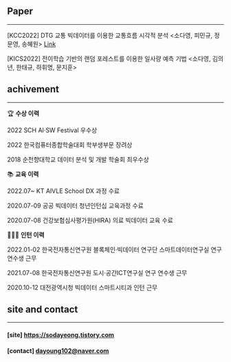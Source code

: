 
## Paper
- - -
[KCC2022] DTG 교통 빅데이터를 이용한 교통흐름 시각적 분석 <소다영, 피민규, 정문영, 송혜원> [Link](https://www.dbpia.co.kr/journal/articleDetail?nodeId=NODE11119162)

[KICS2022] 전이학습 기반의 랜덤 포레스트를 이용한 일사량 예측 기법 <소다영, 김의년, 한태규, 하휘명, 문지훈>

## achivement
- - -  
🏆 **수상 이력**

2022 SCH AI·SW Festival 우수상 

2022 한국컴퓨터종합학술대회 학부생부문 장려상 

2018 순천향대학교 데이터 분석 및 개발 학술회 최우수상 

📚 **교육 이력**

2022.07~ KT AIVLE School DX 과정 수료

2020.07-09 공공 빅데이터 청년인턴십 교육과정 수료

2020.07-08 건강보험심사평가원(HIRA) 의료 빅데이터 교육 수료

👨🏻‍🚀 **인턴 이력**

2022.01-02 한국전자통신연구원 블록체인·빅데이터 연구단 스마트데이터연구실 연구 연수생 근무

2021.07-08 한국전자통신연구원 도시·공간ICT연구실 연구 연수생 근무

2020.10-12 대전광역시청 빅데이터 스마트시티과 인턴 근무


## site and contact
- - -
#### [site] https://sodayeong.tistory.com

#### [contact] dayoung102@naver.com
